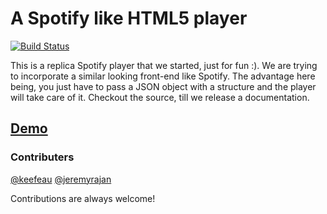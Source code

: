 # A Spotify like HTML5 player

[![Build Status](https://travis-ci.org/jeremyrajan/spotifyLike.svg?branch=master)](https://travis-ci.org/jeremyrajan/spotifyLike)

This is a replica Spotify player that we started, just for fun :). We are trying to incorporate a similar looking front-end like Spotify. The advantage here being, you just have to pass a JSON object with a structure and the player will take care of it. Checkout the source, till we release a documentation.

## [Demo](http://jeremyrajan.github.io/spotifyLike/)

### Contributers
[@keefeau](https://github.com/aukeefe)
[@jeremyrajan](https://github.com/jeremyrajan)

Contributions are always welcome!
